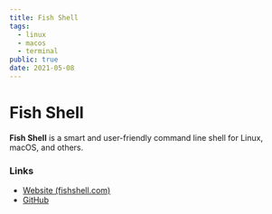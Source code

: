 ```yaml
---
title: Fish Shell
tags:
  - linux
  - macos
  - terminal
public: true
date: 2021-05-08
---
```


# Fish Shell

**Fish Shell** is a smart and user-friendly command line shell for Linux, macOS, and others.

### Links

* [Website (fishshell.com)](https://fishshell.com)
* [GitHub](https://github.com/fish-shell/fish-shell)
